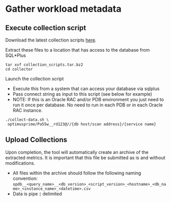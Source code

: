 # Gather workload metadata

## Execute collection script

Download the latest collection scripts [here](https://github.com/GoogleCloudPlatform/oracle-database-assessment/releases/latest/download/collection_scripts.tar.bz2).

Extract these files to a location that has access to the database from SQL\*Plus

```shell
tar xvf collection_scripts.tar.bz2
cd collector

```

Launch the collection script

- Execute this from a system that can access your database via sqlplus
- Pass connect string as input to this script (see below for example)
- NOTE: If this is an Oracle RAC and/or PDB environment you just need to run it once per database. No need to run in each PDB or in each Oracle RAC instance.

```shell
./collect-data.sh \
 optimusprime/Pa55w__rd123@//{db host/scan address}/{service name}
```

## Upload Collections

Upon completion, the tool will automatically create an archive of the extracted metrics. It is important that this file be submitted as is and without modifications.

- All files within the archive should follow the following naming convention:
  `opdb__<query_name>__<db_version>_<script_version>_<hostname>_<db_name>_<instance_name>_<datetime>.csv`
- Data is pipe `|` delimited
